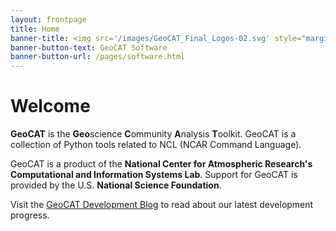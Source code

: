 ```yaml
---
layout: frontpage
title: Home
banner-title: <img src='/images/GeoCAT_Final_Logos-02.svg' style="margin:-10% 0px -7% 0px;" width=500 />
banner-button-text: GeoCAT Software
banner-button-url: /pages/software.html
---
```


# Welcome

**GeoCAT** is the **Geo**science **C**ommunity **A**nalysis **T**oolkit. GeoCAT is a collection of Python tools related to NCL (NCAR Command Language).

GeoCAT is a product of the **National Center for Atmospheric Research's Computational and Information Systems Lab**. Support for GeoCAT is provided by the U.S. **National Science Foundation**.

Visit the [GeoCAT Development Blog](blog) to read about our latest development progress.
